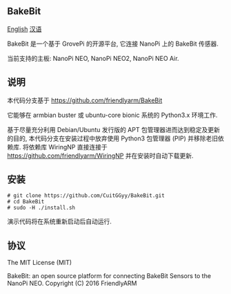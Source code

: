## **BakeBit**

[English](https://github.com/CuitGGyy/BakeBit)
[汉语](https://github.com/CuitGGyy/BakeBit/blob/master/README.zh_CN.md)


BakeBit 是一个基于 GrovePi 的开源平台, 它连接 NanoPi 上的 BakeBit 传感器.

当前支持的主板: NanoPi NEO, NanoPi NEO2, NanoPi NEO Air.

## 说明

本代码分支基于 https://github.com/friendlyarm/BakeBit

它能够在 armbian buster 或 ubuntu-core bionic 系统的 Python3.x 环境工作.

基于尽量充分利用 Debian/Ubuntu 发行版的 APT 包管理器进而达到稳定及更新的目的,
本代码分支在安装过程中放弃使用 Python3 包管理器 (PIP) 并移除老旧依赖库.
将依赖库 WiringNP 直接连接于 https://github.com/friendlyarm/WiringNP 并在安装时自动下载更新.


## 安装

```
# git clone https://github.com/CuitGGyy/BakeBit.git
# cd BakeBit
# sudo -H ./install.sh
```

演示代码将在系统重新启动后自动运行.

## 协议

The MIT License (MIT)

BakeBit: an open source platform for connecting BakeBit Sensors to the NanoPi NEO.
Copyright (C) 2016 FriendlyARM

